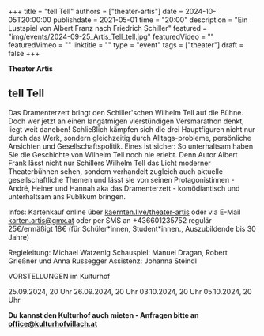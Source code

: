 +++
title = "tell Tell"
authors = ["theater-artis"]
date = 2024-10-05T20:00:00
publishdate = 2021-05-01
time = "20:00"
description = "Ein Lustspiel von Albert Franz nach Friedrich Schiller"
featured = "img/events/2024-09-25_Artis_Tell_tell.jpg"
featuredVideo = ""
featuredVimeo = ""
linktitle = ""
type = "event"
tags = ["theater"]
draft = false
+++


**Theater Artis**

## tell Tell

Das Dramenterzett bringt den Schiller'schen Wilhelm Tell auf die Bühne. Doch wer jetzt an einen langatmigen vierstündigen Versmarathon denkt, liegt weit daneben! Schließlich kämpfen sich die drei Hauptfiguren nicht nur durch das Werk, sondern gleichzeitig durch Alltags-probleme, persönliche Ansichten und Gesellschaftspolitik. Eines ist sicher: So unterhaltsam haben Sie die Geschichte von Wilhelm Tell noch nie erlebt.
Denn Autor Albert Frank lässt nicht nur Schillers Wilhelm Tell das Licht moderner Theaterbühnen sehen, sondern verhandelt zugleich auch aktuelle gesellschaftliche Themen und lässt sie von seinen Protagonistinnen - André, Heiner und Hannah aka das Dramenterzett - komödiantisch und unterhaltsam ans Publikum bringen.


Infos:
Kartenkauf online über [kaernten.live/theater-artis](https://www.kaernten.live/theater-artis) oder via E-Mail karten.artis@gmx.at oder per SMS an +436601235752
regulär 25€/ermäßigt 18€ (für Schüler\*innen, Student\*innen., Auszubildende bis 30 Jahre)


Regieleitung: Michael Watzenig
Schauspiel: Manuel Dragan, Robert Grießner und Anna Russegger
Assistenz: Johanna Steindl 


VORSTELLUNGEN im Kulturhof

25.09.2024, 20 Uhr
26.09.2024, 20 Uhr
03.10.2024, 20 Uhr
05.10.2024, 20 Uhr



**Du kannst den Kulturhof auch mieten - Anfragen bitte an office@kulturhofvillach.at**

